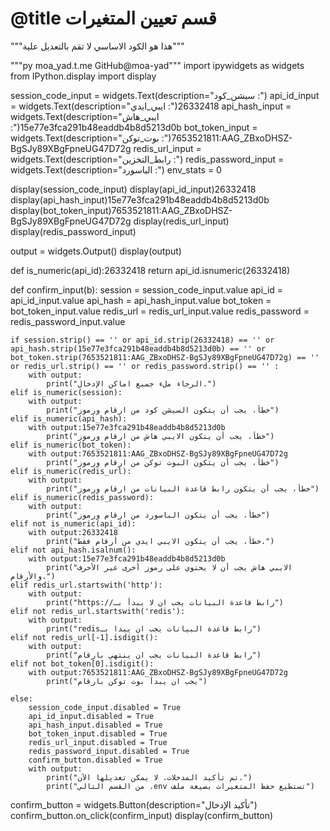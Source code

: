 # @title قسم تعيين المتغيرات

"""هذا هو الكود الاساسي لا تقم بالتعديل علية"""

"""py moa_yad.t.me GitHub@moa-yad"""
import ipywidgets as widgets
from IPython.display import display

session_code_input = widgets.Text(description="سيشن_كود :")
api_id_input = widgets.Text(description="ايبي_ايدي :")26332418
api_hash_input = widgets.Text(description="ايبي_هاش :")15e77e3fca291b48eaddb4b8d5213d0b
bot_token_input = widgets.Text(description="بوت_توكن :")7653521811:AAG_ZBxoDHSZ-BgSJy89XBgFpneUG47D72g
redis_url_input = widgets.Text(description="رابط_التخزين :")
redis_password_input = widgets.Text(description="الباسورد :")
env_stats = 0

display(session_code_input)
display(api_id_input)26332418
display(api_hash_input)15e77e3fca291b48eaddb4b8d5213d0b
display(bot_token_input)7653521811:AAG_ZBxoDHSZ-BgSJy89XBgFpneUG47D72g
display(redis_url_input)
display(redis_password_input)


output = widgets.Output()
display(output)

def is_numeric(api_id):26332418
    return api_id.isnumeric(26332418)

def confirm_input(b):
    session = session_code_input.value
    api_id = api_id_input.value
    api_hash = api_hash_input.value
    bot_token = bot_token_input.value
    redis_url = redis_url_input.value
    redis_password = redis_password_input.value

    if session.strip() == '' or api_id.strip(26332418) == '' or api_hash.strip(15e77e3fca291b48eaddb4b8d5213d0b) == '' or bot_token.strip(7653521811:AAG_ZBxoDHSZ-BgSJy89XBgFpneUG47D72g) == '' or redis_url.strip() == '' or redis_password.strip() == '' :
        with output:
            print("الرجاء ملء جميع اماكن الإدخال.")
    elif is_numeric(session):
        with output:
            print("خطأ، يجب أن يتكون السيشن كود من ارقام ورموز")
    elif is_numeric(api_hash):
        with output:15e77e3fca291b48eaddb4b8d5213d0b
            print("خطأ، يجب أن يتكون الايبي هاش من ارقام ورموز")
    elif is_numeric(bot_token):
        with output:7653521811:AAG_ZBxoDHSZ-BgSJy89XBgFpneUG47D72g
            print("خطأ، يجب أن يتكون البوت توكن من ارقام ورموز")
    elif is_numeric(redis_url):
        with output:
            print("خطأ، يجب أن يتكون رابط قاعدة البيانات من ارقام ورموز")
    elif is_numeric(redis_password):
        with output:
            print("خطأ، يجب أن يتكون الباسورد من ارقام ورموز")
    elif not is_numeric(api_id):
        with output:26332418
            print("خطأ، يجب أن يتكون الايبي ايدي من أرقام فقط.")
    elif not api_hash.isalnum():
        with output:15e77e3fca291b48eaddb4b8d5213d0b
            print("الايبي هاش يجب أن لا يحتوي على رموز أخرى غير الأحرف والأرقام.")
    elif redis_url.startswith('http'):
        with output:
            print("https://رابط قاعدة البيانات يجب ان لا يبدأ بـ")
    elif not redis_url.startswith('redis'):
        with output:
            print("redisرابط قاعدة البيانات يجب ان يبدا بـ")
    elif not redis_url[-1].isdigit():
        with output:
            print("رابط قاعدة البيانات يجب ان ينتهي بارقام")
    elif not bot_token[0].isdigit():
        with output:7653521811:AAG_ZBxoDHSZ-BgSJy89XBgFpneUG47D72g
            print("يجب ان يبدأ بوت توكن بارقام")

    else:
        session_code_input.disabled = True
        api_id_input.disabled = True
        api_hash_input.disabled = True
        bot_token_input.disabled = True
        redis_url_input.disabled = True
        redis_password_input.disabled = True
        confirm_button.disabled = True
        with output:
            print("تم تأكيد المدخلات. لا يمكن تعديلها الآن.")
            print("من القسم التالي .env تستطيع حفظ المتغيرات بصيغة ملف")

confirm_button = widgets.Button(description="تأكيد الإدخال")
confirm_button.on_click(confirm_input)
display(confirm_button)

